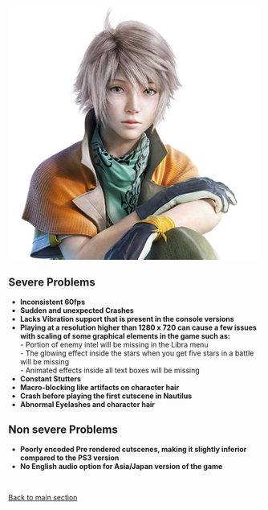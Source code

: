 ![img](images/problems/chr_prob_img.png)
## Severe Problems
* **Inconsistent 60fps**
* **Sudden and unexpected Crashes**
* **Lacks Vibration support that is present in the console versions**
* **Playing at a resolution higher than 1280 x 720 can cause a few issues with scaling of some graphical elements in the game such as:**
  <br> - Portion of enemy intel will be missing in the Libra menu
  <br> - The glowing effect inside the stars when you get five stars in a battle will be missing
  <br> - Animated effects inside all text boxes will be missing
* **Constant Stutters**
* **Macro-blocking like artifacts on character hair**
* **Crash before playing the first cutscene in Nautilus**
* **Abnormal Eyelashes and character hair**
## Non severe Problems
* **Poorly encoded Pre rendered cutscenes, making it slightly inferior compared to the PS3 version**
* **No English audio option for Asia/Japan version of the game**

<br>

[Back to main section](https://github.com/Surihix/Fixing-enhancing-Final-Fantasy-XIII/blob/main/docs/index.md)
